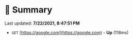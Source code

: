 # 📖 Summary
Last updated: **7/22/2021, 8:47:51 PM**

- `GET` [https://google.com](https://google.com) - **Up** (118ms)
